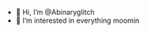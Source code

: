 - 👋 Hi, I’m @Abinaryglitch
- 👀 I’m interested in everything moomin
  

<!---
Abinaryglitch/Abinaryglitch is a ✨ special ✨ repository because its `README.md` (this file) appears on your GitHub profile.
You can click the Preview link to take a look at your changes.
--->
